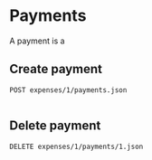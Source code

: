 # Payments
A payment is a

## Create payment
`POST expenses/1/payments.json`
```json
```

## Delete payment
`DELETE expenses/1/payments/1.json`
```json
```